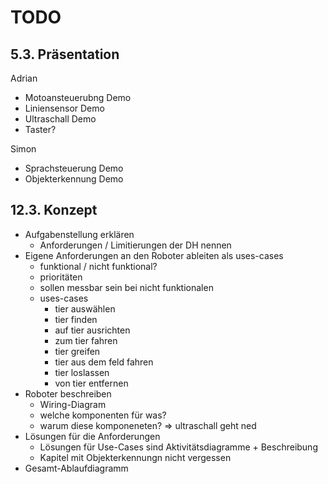 # TODO

## 5.3. Präsentation

Adrian

* Motoansteuerubng Demo
* Liniensensor Demo
* Ultraschall Demo
* Taster?

Simon

* Sprachsteuerung Demo
* Objekterkennung Demo

## 12.3. Konzept

<!-- ab hier adi -->
* Aufgabenstellung erklären
  * Anforderungen / Limitierungen der DH nennen
* Eigene Anforderungen an den Roboter ableiten als uses-cases <!-- ab hier simon -->
  * funktional / nicht funktional?
  * prioritäten
  * sollen messbar sein bei nicht funktionalen
  * uses-cases
    * tier auswählen
    * tier finden
    * auf tier ausrichten
    * zum tier fahren
    * tier greifen
    * tier aus dem feld fahren
    * tier loslassen
    * von tier entfernen
* Roboter beschreiben<!-- ab hier adi -->
  * Wiring-Diagram
  * welche komponenten für was?
  * warum diese komponeneten? => ultraschall geht ned
* Lösungen für die Anforderungen<!-- ab hier simon -->
  * Lösungen für Use-Cases sind Aktivitätsdiagramme + Beschreibung
  * Kapitel mit Objekterkennungn nicht vergessen
* Gesamt-Ablaufdiagramm